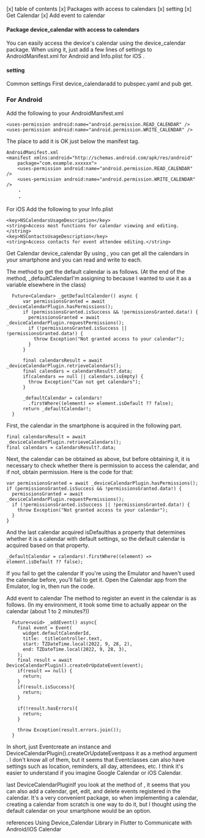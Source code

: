 [x] table of contents
[x] Packages with access to calendars
[x] setting
[x] Get Calendar
[x] Add event to calendar


#### Package device_calendar with access to calendars
You can easily access the device's calendar using the device_calendar package.
When using it, just add a few lines of settings to AndroidManifest.xml for Android and Info.plist for iOS .


#### setting
Common settings
First device_calendaradd to pubspec.yaml and pub get.

### For Android
Add the following to your AndroidManifest.xml

```
<uses-permission android:name="android.permission.READ_CALENDAR" />
<uses-permission android:name="android.permission.WRITE_CALENDAR" />
```

The place to add it is OK just below the manifest tag.

```
AndroidManifest.xml
<manifest xmlns:android="http://schemas.android.com/apk/res/android"
    package="com.example.xxxxxx">
    <uses-permission android:name="android.permission.READ_CALENDAR" />
    <uses-permission android:name="android.permission.WRITE_CALENDAR" />
    ・
    ・
```

For iOS
Add the following to your Info.plist

```
<key>NSCalendarsUsageDescription</key>
<string>Access most functions for calendar viewing and editing.</string>
<key>NSContactsUsageDescription</key>
<string>Access contacts for event attendee editing.</string>
```

Get Calendar
device_calendar By using , you can get all the calendars in your smartphone and you can read and write to each.


The method to get the default calendar is as follows.
(At the end of the method, _defaultCalendarI'm assigning to because I wanted to use it as a variable elsewhere in the class)

```
  Future<Calendar> _getDefaultCalender() async {
      var permissionsGranted = await _deviceCalendarPlugin.hasPermissions();
      if (permissionsGranted.isSuccess && !permissionsGranted.data!) {
        permissionsGranted = await _deviceCalendarPlugin.requestPermissions();
        if (!permissionsGranted.isSuccess || !permissionsGranted.data!) {
          throw Exception("Not granted access to your calendar");
        }
      }

      final calendarsResult = await _deviceCalendarPlugin.retrieveCalendars();
      final calendars = calendarsResult?.data;
      if(calendars == null || calendars.isEmpty) {
        throw Exception("Can not get calendars");
      }

      _defaultCalendar = calendars!
        .firstWhere((element) => element.isDefault ?? false);
      return _defaultCalendar!;
  }
```


First, the calendar in the smartphone is acquired in the following part.

```
final calendarsResult = await _deviceCalendarPlugin.retrieveCalendars();
final calendars = calendarsResult?.data;
```

Next,
the calendar can be obtained as above, but before obtaining it, it is necessary to check whether there is permission to access the calendar, and if not, obtain permission.
Here is the code for that:

```
var permissionsGranted = await _deviceCalendarPlugin.hasPermissions();
if (permissionsGranted.isSuccess && !permissionsGranted.data!) {
  permissionsGranted = await _deviceCalendarPlugin.requestPermissions();
  if (!permissionsGranted.isSuccess || !permissionsGranted.data!) {
    throw Exception("Not granted access to your calendar");
  }
}
```

And the last calendar acquired isDefaulthas a property that determines whether it is a calendar with default settings, so the default calendar is acquired based on that property.

```
_defaultCalendar = calendars!.firstWhere((element) => element.isDefault ?? false);
```

If you fail to get the calendar
If you're using the Emulator and haven't used the calendar before, you'll fail to get it.
Open the Calendar app from the Emulator, log in, then run the code.


Add event to calendar
The method to register an event in the calendar is as follows.
(In my environment, it took some time to actually appear on the calendar (about 1 to 2 minutes?))

```
  Future<void> _addEvent() async{
    final event = Event(
      widget.defaultCalenderId,
      title: _titleController.text,
      start: TZDateTime.local(2022, 9, 28, 2),
      end: TZDateTime.local(2022, 9, 28, 3),
    );
    final result = await DeviceCalendarPlugin().createOrUpdateEvent(event);
    if(result == null) {
      return;
    }
    if(result.isSuccess){
      return;
    }

    if(!result.hasErrors){
      return;
    }

    throw Exception(result.errors.join());
  }
```

In short, just Eventcreate an instance and DeviceCalendarPlugin().createOrUpdateEventpass it as a method argument .
I don't know all of them, but it seems that Eventclasses can also have settings such as location, reminders, all day, attendees, etc.
I think it's easier to understand if you imagine Google Calendar or iOS Calendar.


last
DeviceCalendarPluginIf you look at the method of , it seems that you can also add a calendar, get, edit, and delete events registered in the calendar. It's a very convenient package, so when implementing a calendar, creating a calendar from scratch is one way to do it, but I thought using the default calendar on your smartphone would be an option.

references
Using Device_Calendar Library in Flutter to Communicate with Android/iOS Calendar